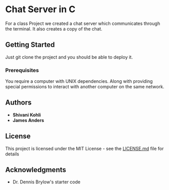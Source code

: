 # Chat Server in C

For a class Project we created a chat server which communicates through the terminal. It also creates a copy of the chat. 

## Getting Started

Just git clone the project and you should be able to deploy it. 

### Prerequisites

You require a computer with UNIX dependencies. Along with providing special permissions to interact with another computer on the same network. 


## Authors

* **Shivani Kohli** 
* **James Anders** 


## License

This project is licensed under the MIT License - see the [LICENSE.md](LICENSE.md) file for details

## Acknowledgments

* Dr. Dennis Brylow's starter code
